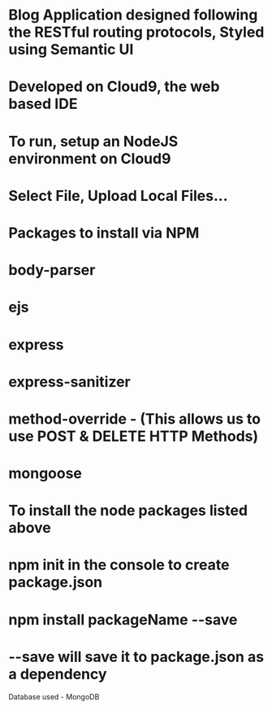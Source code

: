 Blog Application designed following the RESTful routing protocols, Styled using Semantic UI
===============================================================================
Developed on Cloud9, the web based IDE
===============================================================================
To run, setup an NodeJS environment on Cloud9
===============================================================================
  Select File, Upload Local Files...
===============================================================================
Packages to install via NPM
===============================================================================
  body-parser
  ===============================================================================
  ejs
  ===============================================================================
  express
  ===============================================================================
  express-sanitizer
  ===============================================================================
  method-override - (This allows us to use POST & DELETE HTTP Methods)
  ===============================================================================
  mongoose
===============================================================================
To install the node packages listed above 
===============================================================================
  npm init in the console to create package.json
  ===============================================================================
  npm install packageName --save
  ===============================================================================
  --save will save it to package.json as a dependency
 ===============================================================================
  Database used - MongoDB
